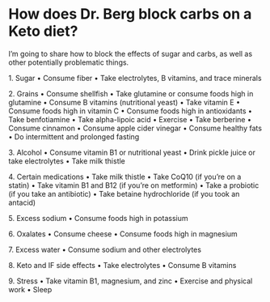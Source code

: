 # How does Dr. Berg block carbs on a Keto diet?

I’m going to share how to block the effects of sugar and carbs, as well as other potentially problematic things.

1\. Sugar • Consume fiber • Take electrolytes, B vitamins, and trace minerals

2\. Grains • Consume shellfish • Take glutamine or consume foods high in glutamine • Consume B vitamins (nutritional yeast) • Take vitamin E • Consume foods high in vitamin C • Consume foods high in antioxidants • Take benfotiamine • Take alpha-lipoic acid • Exercise • Take berberine • Consume cinnamon • Consume apple cider vinegar • Consume healthy fats • Do intermittent and prolonged fasting

3\. Alcohol • Consume vitamin B1 or nutritional yeast • Drink pickle juice or take electrolytes • Take milk thistle

4\. Certain medications • Take milk thistle • Take CoQ10 (if you’re on a statin) • Take vitamin B1 and B12 (if you’re on metformin) • Take a probiotic (if you take an antibiotic) • Take betaine hydrochloride (if you took an antacid)

5\. Excess sodium • Consume foods high in potassium

6\. Oxalates • Consume cheese • Consume foods high in magnesium

7\. Excess water • Consume sodium and other electrolytes

8\. Keto and IF side effects • Take electrolytes • Consume B vitamins

9\. Stress • Take vitamin B1, magnesium, and zinc • Exercise and physical work • Sleep
